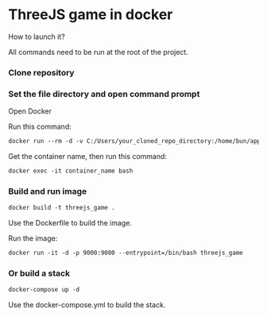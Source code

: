 # ThreeJS game in docker

How to launch it?

All commands need to be run at the root of the project.
### Clone repository


### Set the file directory and open command prompt
Open Docker

Run this command:

```dockerfile
docker run --rm -d -v C:/Users/your_cloned_repo_directory:/home/bun/app -p 9000:9000 oven/bun sleep 36000
```

Get the container name, then run this command:

```dockerfile
docker exec -it container_name bash
```

### Build and run image

```dockerfile
docker build -t threejs_game .
```

Use the Dockerfile to build the image.

Run the image:

```dockerfile
docker run -it -d -p 9000:9000 --entrypoint=/bin/bash threejs_game
```

### Or build a stack

```dockerfile
docker-compose up -d
```

Use the docker-compose.yml to build the stack.
